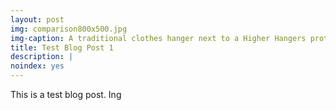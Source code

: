 ```yaml
---
layout: post
img: comparison800x500.jpg
img-caption: A traditional clothes hanger next to a Higher Hangers prototype. Space-saving features of Higher Hangers allow many closets to double (or more) in capacity and allow for enhanced functionality.
title: Test Blog Post 1
description: |
noindex: yes
---
```

This is a test blog post. Ing
